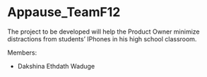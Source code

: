 # Appause_TeamF12
The project to be developed will help the Product Owner minimize distractions from students’ IPhones in his high school classroom.

Members:
- Dakshina Ethdath Waduge
